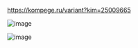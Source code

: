 https://kompege.ru/variant?kim=25009665 

![image](https://user-images.githubusercontent.com/70198995/163802939-3c99fa45-7921-4fd7-b51b-a05d47f6e993.png)


![image](image.png)
